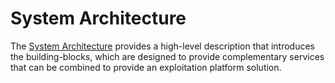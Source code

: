 # System Architecture

The [System Architecture](/projects/architecture) provides a high-level description that introduces the building-blocks, which are designed to provide complementary services that can be combined to provide an exploitation platform solution.
